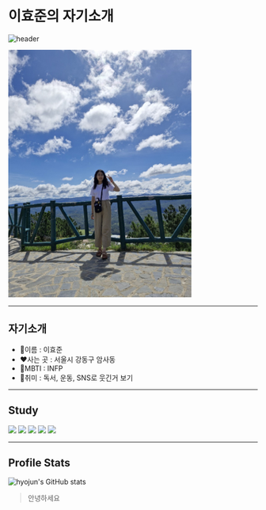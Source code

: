 # 이효준의 자기소개

![header](https://capsule-render.vercel.app/api?height=400&text=READ%20ME!&desc=INTRO)

<img src="./images/me.jpg" width="370px" height="500px" title="px(픽셀) 크기 설정" alt="RubberDuck"></img>

<!-- ![이효준 사진](./images/me.jpg) -->

---

## 자기소개

- :purple_heart:이름 : 이효준
- :heart:사는 곳 : 서울시 강동구 암사동
- :blue_heart:MBTI : INFP
- :green_heart:취미 : 독서, 운동, SNS로 웃긴거 보기

---

## Study

<img src="https://img.shields.io/badge/Git-F05032?style=flat-square&logo=Git&logoColor=FFF"/>
<img src="https://img.shields.io/badge/HTML5-E34F26?style=flat-square&logo=HTML5&logoColor=FFF"/>
<img src="https://img.shields.io/badge/CSS3-1572B6?style=flat-square&logo=CSS3&logoColor=FFF"/>
<img src="https://img.shields.io/badge/Javascript-F7DF1E?style=flat-square&logo=Javascript&logoColor=FFF"/>
<img src="https://img.shields.io/badge/React-61DAFB?style=flat-square&logo=Javascript&logoColor=FFF"/>

---

## Profile Stats

![hyojun's GitHub stats](https://github-readme-stats.vercel.app/api?username=leeginger&count_private=true)

> 안녕하세요
